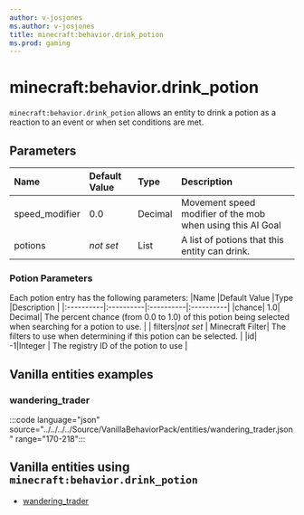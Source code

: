 ```yaml
---
author: v-josjones
ms.author: v-josjones
title: minecraft:behavior.drink_potion
ms.prod: gaming
---
```


# minecraft:behavior.drink_potion

`minecraft:behavior.drink_potion` allows an entity to drink a potion as a reaction to an event or when set conditions are met.

## Parameters

|Name |Default Value  |Type  |Description  |
|:----------|:----------|:----------|:----------|
|speed_modifier| 0.0| Decimal| Movement speed modifier of the mob when using this AI Goal|
|potions |*not set* |List |A list of potions that this entity can drink. |

### Potion Parameters

Each potion entry has the following parameters:
|Name |Default Value  |Type  |Description  |
|:----------|:----------|:----------|:----------|
|chance| 1.0| Decimal| The percent chance (from 0.0 to 1.0) of this potion being selected when searching for a potion to use. |
| filters|*not set* | Minecraft Filter| The filters to use when determining if this potion can be selected. |
|id| -1|Integer | The registry ID of the potion to use |

## Vanilla entities examples

### wandering_trader

:::code language="json" source="../../../../Source/VanillaBehaviorPack/entities/wandering_trader.json" range="170-218":::

## Vanilla entities using `minecraft:behavior.drink_potion`

- [wandering_trader](../../../../Source/VanillaBehaviorPack_Snippets/entities/wandering_trader.md)
